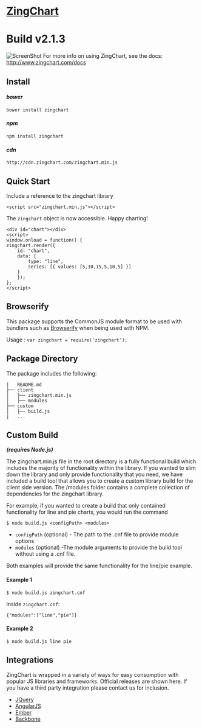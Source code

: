 # [ZingChart](http://www.zingchart.com)
Build v2.1.3
=======
![ScreenShot](https://github.com/zingchart/ZingChart/blob/assets/assets/zc-logo-small.png)
For more info on using ZingChart, see the docs: http://www.zingchart.com/docs


## Install

#### *bower*
```
bower install zingchart
```

#### *npm*
```
npm install zingchart
```

#### *cdn*
```
http://cdn.zingchart.com/zingchart.min.js
```


## Quick Start
Include a reference to the zingchart library

```
<script src="zingchart.min.js"></script>
```
The `zingchart` object is now accessible. Happy charting!
```
<div id="chart"></div>
<script>
window.onload = function() {
zingchart.render({
    id: "chart",
    data: {
        type: "line",
        series: [{ values: [5,10,15,5,10,5] }]
    }
    });
};
</script>
```

## Browserify
This package supports the CommonJS module format to be used with bundlers such as [Browserify](http://browserify.org/) when being used with NPM.

Usage : `var zingchart = require('zingchart');`



## Package Directory
The package includes the following:
```
|   README.md
├── client
│   ├── zingchart.min.js
│   ├── modules
├── custom
│   ├── build.js
|   ...
```

## Custom Build
***(requires Node.js)***

The zingchart.min.js file in the root directory is a fully functional build which includes the majority of functionality within the library. If you wanted to slim down the library and only provide functionality that you need, we have included a build tool that allows you to create a custom library build for the client side version. The /modules folder contains a complete collection of dependencies for the zingchart library.

For example, if you wanted to create a build that only contained functionality for line and pie charts, you would run the command

```
$ node build.js <configPath> <modules>
```
* `configPath` (optional) - The path to the .cnf file to provide module options
* `modules` (optional) -The module arguments to provide the build tool without using a .cnf file.

Both examples will provide the same functionality for the line/pie example.

#### Example 1
```
$ node build.js zingchart.cnf
```
Inside `zingchart.cnf`:
```
{"modules":["line","pie"]}
```

#### Example 2
```
$ node build.js line pie
```

## Integrations

ZingChart is wrapped in a variety of ways for easy consumption with popular JS libraries and frameworks. Official releases are shown here.  If you have a third party integration please contact us for inclusion.

* [JQuery](https://github.com/zingchart/ZingChart-jQuery)
* [AngularJS](https://github.com/zingchart/ZingChart-AngularJS)
* [Ember](https://github.com/zingchart/ember-zingchart)
* [Backbone](https://github.com/zingchart/backbone-zingchart)
